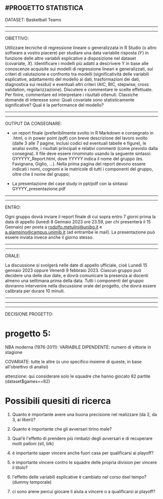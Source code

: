 #PROGETTO STATISTICA
------------------------------------------------------------------------------------------------------------------------------------------------------------------------------------------------------------------------------

DATASET: Basketball Teams

------------------------------------------------------------------------------------------------------------------------------------------------------------------------------------------------------------------------------
------------------------------------------------------------------------------------------------------------------------------------------------------------------------------------------------------------------------------

OBIETTIVO:

Utilizzare tecniche di regressione lineare o generalizzata in R Studio (o altro software a vostro piacere) per studiare una data variabile risposta (𝑌) in funzione delle altre variabili esplicative a disposizione nel dataset (covariate, 𝑋).
Identificare i modelli più adatti a descrivere Y in base alle conoscenze acquisite sui modelli di regressione lineari e generalizzati, sui criteri di valutazione e confronto tra modelli (significatività delle variabili esplicative, adattamento del modello ai dati, 
trasformazioni dei dati, diagnostica sui residui) e eventuali altri criteri (AIC, BIC, stepwise, cross validation, regolarizzazione).
Discutere e commentare le scelte effettuate.
Per finire, commentare ed interpretare i risultati ottenuti. Classiche domande di interesse sono: Quali covariate sono statisticamente significative? Qual è la performance del modello?

------------------------------------------------------------------------------------------------------------------------------------------------------------------------------------------------------------------------------
------------------------------------------------------------------------------------------------------------------------------------------------------------------------------------------------------------------------------

OUTPUT DA CONSEGNARE:


- un report finale (preferibilmente svolto in R Markdown e consegnato in .html, o in power point /pdf) con breve descrizione del lavoro svolto (dalle 3 alle 7 pagine, inclusi codici ed eventuali tabelle e figure),
  le analisi svolte, i risultati principali e relativi commenti (come previsto dalla consegna). Il file deve essere rinominato usando la seguente sintassi: GYYYYY_Report.html, dove YYYYY indica il nome del gruppo (es. 
  Favignana, Giglio, …).
  Nella prima pagina del report devono essere indicati i nomi, cognomi e le matricole di tutti i componenti del gruppo, oltre che il nome del gruppo;
  
- La presentazione del case study in ppt/pdf con la sintassi GYYYY_presentazione.pdf

------------------------------------------------------------------------------------------------------------------------------------------------------------------------------------------------------------------------------
------------------------------------------------------------------------------------------------------------------------------------------------------------------------------------------------------------------------------

ENTRO: 

Ogni gruppo dovrà inviare il report finale di cui sopra entro 7 giorni prima la data di appello (lunedì 8 Gennaio 2023 ore 23.59, per chi presenterà il 15 Gennaio) per posta a rodolfo.metulini@unibg.it e a.giampino@campus.unimib.it (ad entrambe le mail).
       La presentazione può essere inviata invece anche il giorno stesso.

------------------------------------------------------------------------------------------------------------------------------------------------------------------------------------------------------------------------------
------------------------------------------------------------------------------------------------------------------------------------------------------------------------------------------------------------------------------

ORALE: 

La discussione si svolgerà nelle date di appello ufficiale, cioè Lunedì 15 gennaio 2023 oppure Venerdì 9 febbraio 2023. Ciascun gruppo può decidere una delle due date, e dovrà comunicare la presenza ai docenti almeno una settimana prima della data.
Tutti i componenti del gruppo dovranno intervenire nella discussione orale del progetto, che dovrà essere calibrata per durare 10 minuti.

------------------------------------------------------------------------------------------------------------------------------------------------------------------------------------------------------------------------------
------------------------------------------------------------------------------------------------------------------------------------------------------------------------------------------------------------------------------
------------------------------------------------------------------------------------------------------------------------------------------------------------------------------------------------------------------------------

DECISIONE PROGETTO:


# progetto 5: 

NBA moderna (1976-2011): VARIABILE DIPENDENTE: numero di vittorie in stagione

COVARIATE: tutte le altre (o uno specifico insieme di queste, in base all'obiettivo di analisi)

attenzione: qui considerare solo le squadre che hanno giocato 82 partite (dataset$games==82)


# Possibili quesiti di ricerca

1. Quanto è importante avere una buona precisione nel realizzare (da 2, da 3, ai liberi)?

2. Quanto è importante che gli avversari tirino male?

3. Qual'è l'effetto di prendere più rimbalzi degli avversari e di recuperare molti palloni (stl, blk)

4. è importante saper vincere anche fuori casa per qualificarsi ai playoff?

5. è importante vincere contro le squadre delle propria division per vincere il titolo?

6. l'effetto delle variabili esplicative è cambiato nel corso dsel tempo? (dummy temporale)

7. ci sono arene percui giocare li aiuta a vincere o a qualificarsi ai playoff?

